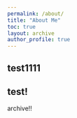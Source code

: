 ```yaml
---
permalink: /about/
title: "About Me"
toc: true
layout: archive
author_profile: true
---
```


## test1111

## test!

archive!!


